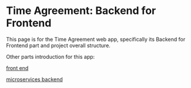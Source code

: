 # Time Agreement: Backend for Frontend

This page is for the Time Agreement web app, 
specifically its Backend for Frontend part 
and project overall structure. 

Other parts introduction for this app:

[front end](./client/README.md)

[microservices backend](https://github.com/helunxing/microservices-backend)
